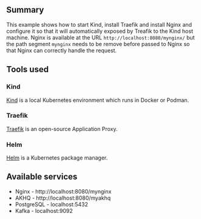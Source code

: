 ## Summary
This example shows how to start Kind, install Traefik and install Nginx and configure it so that it will automatically exposed by Treafik to the Kind host machine. Nginx is available at the URL `http://localhost:8080/mynginx/` but the path segment `mynginx` needs to be remove before passed to Nginx so that Nginx can correctly handle the request.

## Tools used
### Kind
[Kind](https://kind.sigs.k8s.io/) is a local Kubernetes environment which runs in Docker or Podman.

### Traefik
[Traefik](https://doc.traefik.io/traefik/) is an open-source Application Proxy.

### Helm
[Helm](https://helm.sh/) is a Kubernetes package manager.

## Available services
* Nginx - http://localhost:8080/mynginx
* AKHQ - http://localhost:8080/myakhq
* PostgreSQL - localhost:5432
* Kafka - localhost:9092